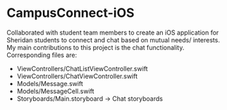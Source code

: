 # CampusConnect-iOS

Collaborated with student team members to create an iOS application for Sheridan students to connect and chat based on mutual needs/ interests. 
My main contributions to this project is the chat functionality. Corresponding files are:
- ViewControllers/ChatListViewController.swift
- ViewControllers/ChatViewController.swift
- Models/Message.swift
- Models/MessageCell.swift
- Storyboards/Main.storyboard -> Chat storyboards

